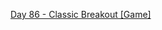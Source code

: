 [Day 86 - Classic Breakout [Game]](https://github.com/Jubiko31/Python_Professional_Portfolio/tree/main/Day%C2%A086%20-%20Breakout%20%5BGame%5D)